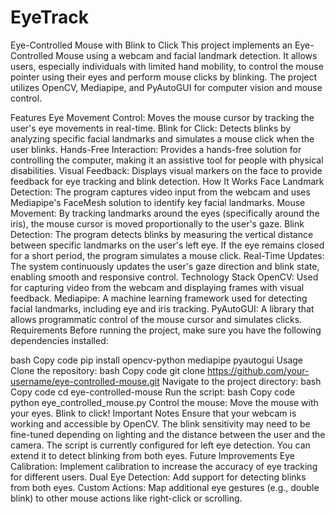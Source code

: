 # EyeTrack
Eye-Controlled Mouse with Blink to Click
This project implements an Eye-Controlled Mouse using a webcam and facial landmark detection. It allows users, especially individuals with limited hand mobility, to control the mouse pointer using their eyes and perform mouse clicks by blinking. The project utilizes OpenCV, Mediapipe, and PyAutoGUI for computer vision and mouse control.

Features
Eye Movement Control: Moves the mouse cursor by tracking the user's eye movements in real-time.
Blink for Click: Detects blinks by analyzing specific facial landmarks and simulates a mouse click when the user blinks.
Hands-Free Interaction: Provides a hands-free solution for controlling the computer, making it an assistive tool for people with physical disabilities.
Visual Feedback: Displays visual markers on the face to provide feedback for eye tracking and blink detection.
How It Works
Face Landmark Detection: The program captures video input from the webcam and uses Mediapipe's FaceMesh solution to identify key facial landmarks.
Mouse Movement: By tracking landmarks around the eyes (specifically around the iris), the mouse cursor is moved proportionally to the user's gaze.
Blink Detection: The program detects blinks by measuring the vertical distance between specific landmarks on the user's left eye. If the eye remains closed for a short period, the program simulates a mouse click.
Real-Time Updates: The system continuously updates the user's gaze direction and blink state, enabling smooth and responsive control.
Technology Stack
OpenCV: Used for capturing video from the webcam and displaying frames with visual feedback.
Mediapipe: A machine learning framework used for detecting facial landmarks, including eye and iris tracking.
PyAutoGUI: A library that allows programmatic control of the mouse cursor and simulates clicks.
Requirements
Before running the project, make sure you have the following dependencies installed:

bash
Copy code
pip install opencv-python mediapipe pyautogui
Usage
Clone the repository:
bash
Copy code
git clone https://github.com/your-username/eye-controlled-mouse.git
Navigate to the project directory:
bash
Copy code
cd eye-controlled-mouse
Run the script:
bash
Copy code
python eye_controlled_mouse.py
Control the mouse:
Move the mouse with your eyes.
Blink to click!
Important Notes
Ensure that your webcam is working and accessible by OpenCV.
The blink sensitivity may need to be fine-tuned depending on lighting and the distance between the user and the camera.
The script is currently configured for left eye detection. You can extend it to detect blinking from both eyes.
Future Improvements
Eye Calibration: Implement calibration to increase the accuracy of eye tracking for different users.
Dual Eye Detection: Add support for detecting blinks from both eyes.
Custom Actions: Map additional eye gestures (e.g., double blink) to other mouse actions like right-click or scrolling.
